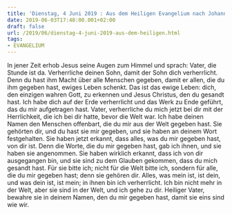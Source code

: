 ```yaml
---
title: 'Dienstag, 4 Juni 2019 : Aus dem Heiligen Evangelium nach Johannes - Joh 17,1-11a.'
date: 2019-06-03T17:48:00.001+02:00
draft: false
url: /2019/06/dienstag-4-juni-2019-aus-dem-heiligen.html
tags: 
- EVANGELIUM
---
```


In jener Zeit erhob Jesus seine Augen zum Himmel und sprach: Vater, die Stunde ist da. Verherrliche deinen Sohn, damit der Sohn dich verherrlicht. Denn du hast ihm Macht über alle Menschen gegeben, damit er allen, die du ihm gegeben hast, ewiges Leben schenkt. Das ist das ewige Leben: dich, den einzigen wahren Gott, zu erkennen und Jesus Christus, den du gesandt hast. Ich habe dich auf der Erde verherrlicht und das Werk zu Ende geführt, das du mir aufgetragen hast. Vater, verherrliche du mich jetzt bei dir mit der Herrlichkeit, die ich bei dir hatte, bevor die Welt war. Ich habe deinen Namen den Menschen offenbart, die du mir aus der Welt gegeben hast. Sie gehörten dir, und du hast sie mir gegeben, und sie haben an deinem Wort festgehalten. Sie haben jetzt erkannt, dass alles, was du mir gegeben hast, von dir ist. Denn die Worte, die du mir gegeben hast, gab ich ihnen, und sie haben sie angenommen. Sie haben wirklich erkannt, dass ich von dir ausgegangen bin, und sie sind zu dem Glauben gekommen, dass du mich gesandt hast. Für sie bitte ich; nicht für die Welt bitte ich, sondern für alle, die du mir gegeben hast; denn sie gehören dir. Alles, was mein ist, ist dein, und was dein ist, ist mein; in ihnen bin ich verherrlicht. Ich bin nicht mehr in der Welt, aber sie sind in der Welt, und ich gehe zu dir. Heiliger Vater, bewahre sie in deinem Namen, den du mir gegeben hast, damit sie eins sind wie wir.